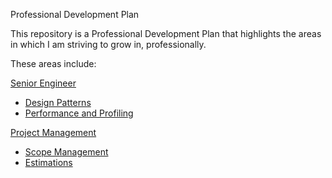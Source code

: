 Professional Development Plan

This repository is a Professional Development Plan that highlights the areas in which I am striving to grow in, professionally.


These areas include:

[Senior Engineer](./senior-engineer.md)
* [Design Patterns](design-patterns)
* [Performance and Profiling](performance-and-profiling)

[Project Management](./project-management.md)
* [Scope Management](scope-management)
* [Estimations](estimations)